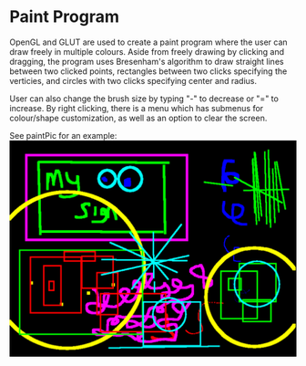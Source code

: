 # Paint Program
OpenGL and GLUT are used to create a paint program where the user can draw freely in multiple colours. Aside from freely drawing by clicking and dragging, the program uses Bresenham's algorithm to draw straight lines between two clicked points, rectangles between two clicks specifying the verticies, and circles with two clicks specifying center and radius. 

User can also change the brush size by typing "-" to decrease or "=" to increase. By right clicking, there is a menu which has submenus for colour/shape customization, as well as an option to clear the screen.

See paintPic for an example:
![ScreenShot](https://github.com/zicopan/C-CppProjects/blob/master/paintProgram/paintPic.png)
